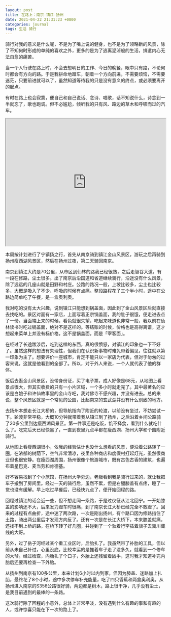 ```yaml
---
layout: post
title: 在路上：南京-镇江-扬州
date: 2021-04-22 21:31:23 +0800
categories: journal
tags: 生活 骑行
---
```


骑行对我的意义是什么呢，不是为了嘴上说的健身，也不是为了领略新的风景，除了不知何时形成的单纯的喜欢之外，更多的是为了逃离泥淖般的生活，排遣内心无法自愈的痛苦。

当一个人行驶在路上时，不会去想明日的工作、今日的晚餐，眼中只有路，不论何时都会有方向的路。于是我拼命地蹬车，朝着一个方向前进，不需要烦恼，不需要迷茫，只要前进就可以了，虽然知道等待我的只是没有意义的终点，或必须要离开的起点。

有时在路上也会寂寞，便自己和自己说话、念诗、唱歌，话不知说什么，诗念到一半就忘了，歌也跑调。但不必尴尬，倾听我的只有风、路边的草木和呼啸而过的汽车。

<iframe src="https://www.google.com/maps/d/embed?mid=1mHTHszyBUV7-d3onPxnAlXovH8kqigme" width="100%" height="400"></iframe>

本周按计划进行了宁镇扬之行，首先从南京骑到镇江金山风景区，游玩之后再骑到扬州瘦西湖风景区，然后在扬州过夜，第二天骑回南京。

南京到镇江大约是70公里，从市区到仙林的路我已经很熟，之后走智谷大道，有一段在修路，尘土很多。出了南京后沿国道和省道继续骑行，沿途没有什么风景，除了远远的几座山就是田野和村庄。公路的路况一般，上坡比较多，尘土也比较多，大概是吸入了不少，呼吸的时候有点痛。整段路程花了三个半小时，途中在公路边简单吃了午餐，是一盒奥利奥。

我对吃的没有太大兴趣，说到镇江只能想到锅盖面，因此到了金山风景区后就直接去找吃的。景区对面有一家店，上面写着正宗锅盖面，我的肚子很饿，便走进去点了一份。当面端上来的时候，看色就很失望，吃起来味道也非常一般，我以前在仙林读书时吃过锅盖面，绝对不是这样的。等结账的时候，价格也是高得离谱，这才想起来菜单上并没有标价格，这不是锅盖面，而是「宰客面」。

在经过了长途跋涉后，吃到这样的东西，真的很愤怒，对镇江的印象也一下不好了。虽然这样的想法有失理性，但我们在认识新事物时难免带着偏见，往往就以第一印象为主了。想要评价一座城市，肯定不能只以一家店为代表，但对于匆匆的过客来说，这就是他看到的全部了。所以，对于外人来说，一个人就代表了他的群体。

饭后去逛金山风景区，没带身份证，买了电子票，成人好像是68元，从地图上看景点很大，但其实收费的只有一小片区域，一个多小时就走完了。其中最著名的应该是白娘子和许仙故事里的金山寺吧，我对佛寺不感兴趣，并没有进去。总的来说，整个风景区就是一个常见的公园，比起南京的玄武湖并没有什么别致的地方。

去扬州本想走长江大桥的，但导航指向了附近的轮渡，以前没有坐过，不妨尝试一下。轮渡非常平稳，大概10分钟就带着我从镇江到了扬州，之后沿着乡间公路骑了20多公里到达瘦西湖风景区。第一件事还是吃饭，饥不择食，看到什么就吃什么了。吃完后天已经快黑了，一直到夜里九点半都在瘦西湖、扬州大学和个园附近骑行。

从地图上看瘦西湖很小，依我的经验估计也没什么想看的风景，便沿着公路转了一圈，在浓郁的树荫下，空气非常清凉，夜里各种商店和度假村打起灯光，虽然很商业但也很安静。在瘦西湖周围，扬州很像个旅游城市，既有古色古香的建筑，也遍布着星巴克、麦当劳和肯德基。

好不容易找到了个小旅馆，在扬州大学旁边，老板看到我是骑行过来的，就让我把车子搬到了房间里。经过一天的骑行后，虽然不累，但是右腿膝盖有点疼，睡了一觉也没有缓解。早上吃过早餐后，已经快九点了，便开始回程的路。

回程过镇江的话会近一些，但不想走同一条路，于是过仪征从江北回宁。一开始膝盖的影响还不大，后来发力蹬车时很痛，到了南京长江大桥已经完全不敢蹬了。回来的过程有点曲折，途中迷了两次路，一次是刚出扬州，有个路口因为修路挡住了土路，骑出两公里后才发现方向反了。还有一次是在长江大桥下，本来膝盖就痛，还找不到上桥的路，在桥下转了好几圈，并碰到了一个驮着行李插着旗子去骑川藏线的大哥。

另外，过了岳子河经过某个重工业区时，后胎扎了。我虽然带了补胎的工具，但以前从未自己补过，心里没底，比较幸运的是推着车子走了没多久，就看到一个修车的大爷。经过检查，内胎扎了个口子，外胎上还残留着凶手，这时我才知道补完内胎后还要再检查一下外胎。

从扬州到南京有100多公里，本来计划6小时以内到家，但因为膝盖、迷路加上扎胎，最终花了8个小时，途中多次停车补充能量，吃了四只香蕉和两盒奥利奥。从扬州进入南京的S356公路很好骑，两边都是树木，路上很干净，几乎没有尘土，是我目前遇到的最棒的一条路。

这次骑行除了回程的小意外，总体上非常平淡，没有遇到什么有趣的事和有趣的人，或许惊喜只能在下一次的路上了。
